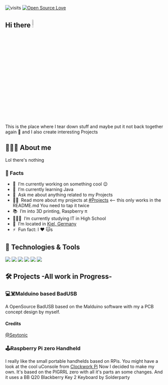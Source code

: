 ![visits](https://visitor-badge.laobi.icu/badge?page_id=paranoia8972.Paranoia8972)
[![Open Source Love](https://badges.frapsoft.com/os/v1/open-source.svg?v=102)](https://github.com/ellerbrock/open-source-badge/)

## Hi there <img src="https://media.giphy.com/media/hvRJCLFzcasrR4ia7z/giphy.gif" width="8%"></a>
This is the place where I tear down stuff and maybe put it not back together again :rofl: and I also create interesting Projects 

## 🧑🏼‍💻 About me

Lol there's nothing 

### 📌 Facts

- 🔭 &nbsp;I’m currently working on something cool :wink:
- 🌱 &nbsp;I’m currently learning Java 
- 💬 &nbsp;Ask me about anything related to my Projects
- 👨‍💻 &nbsp;Read more about my projects at [#Projects](https://github.com/Paranoia8972/Paranoia8972/blob/main/README.md#%EF%B8%8F-projects--all-work-in-progress-) <-- this only works in the README.md  You need to tap it twice
- 📚 &nbsp;I’m into 3D printing, Raspberry π 
- 🧑🏼‍🎓 &nbsp;I’m currently studying IT in High School
- 📍 &nbsp;I’m located in [Kiel, Germany](https://www.google.com/maps?q=kiel)
- ⚡️ &nbsp;Fun fact: I :heart: :cat:s

## 🔧 Technologies & Tools

![](https://img.shields.io/badge/OS-Linux-informational?style=flat&logo=linux&logoColor=white&color=6aa6f8)
![](https://img.shields.io/badge/Editor-VS_Code-informational?style=flat&logo=visual-studio-code&logoColor=white&color=6aa6f8)
![](https://img.shields.io/badge/Code-Python-informational?style=flat&logo=python&logoColor=white&color=6aa6f8)
![](https://img.shields.io/badge/Code-JavaScript-informational?style=flat&logo=javascript&logoColor=white&color=6aa6f8)
![](https://img.shields.io/badge/Code-Java-informational?style=flat&logo=go&logoColor=white&color=6aa6f8)
![](https://img.shields.io/badge/Code-Html-informational?style=flat&logo=react&logoColor=white&color=6aa6f8)

## 🛠️ Projects -All work in Progress-

### 💻☠️Malduino based BadUSB 
A OpenSource BadUSB based on the Malduino software with my a PCB concept design by myself.
#### Credits
[@Seytonic](https://github.com/Seytonic/Duckduino-microSD)

### 🕹️Raspberry Pi zero Handheld
I really like the small portable handhelds based on RPis. 
You might have a look at the cool uConsole from [Clockwork Pi](https://www.clockworkpi.com/)
Now I decided to make my own. 
It's based on the PIGRRL zero with all it's parts an some changes.
And it uses a BB Q20 Blackberry Key 2 Keyboard by Solderparty
